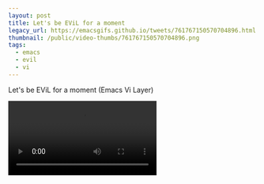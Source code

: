 ```yaml
---
layout: post
title: Let's be EViL for a moment
legacy_url: https://emacsgifs.github.io/tweets/761767150570704896.html
thumbnail: /public/video-thumbs/761767150570704896.png
tags:
  - emacs
  - evil
  - vi
---
```


Let's be EViL for a moment (Emacs Vi Layer)

<video controls autoplay loop>
  <source src="/public/videos/761767150570704896.mp4" type="video/mp4">
    Sorry your browser does not support the video tag, maybe time to upgrade?
</video>
